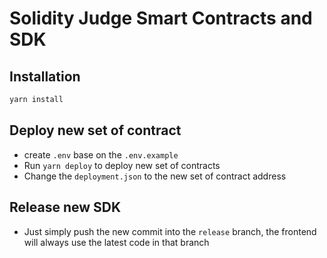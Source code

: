 # Solidity Judge Smart Contracts and SDK

## Installation

```bash
yarn install
```

## Deploy new set of contract

- create `.env` base on the `.env.example`
- Run `yarn deploy` to deploy new set of contracts
- Change the `deployment.json` to the new set of contract address

## Release new SDK

- Just simply push the new commit into the `release` branch, the frontend will always use the latest code in that branch
